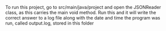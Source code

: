 To run this project, go to src/main/java/project and open the JSONReader class, as this carries the main void method. 
Run this and it will write the correct answer to a log file along with the date and time the program was run, called output.log, stored in this folder
